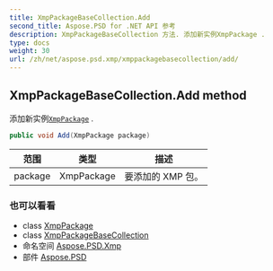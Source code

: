 ```yaml
---
title: XmpPackageBaseCollection.Add
second_title: Aspose.PSD for .NET API 参考
description: XmpPackageBaseCollection 方法. 添加新实例XmpPackage .
type: docs
weight: 30
url: /zh/net/aspose.psd.xmp/xmppackagebasecollection/add/
---
```

## XmpPackageBaseCollection.Add method

添加新实例[`XmpPackage`](../../xmppackage/) .

```csharp
public void Add(XmpPackage package)
```

| 范围 | 类型 | 描述 |
| --- | --- | --- |
| package | XmpPackage | 要添加的 XMP 包。 |

### 也可以看看

* class [XmpPackage](../../xmppackage/)
* class [XmpPackageBaseCollection](../)
* 命名空间 [Aspose.PSD.Xmp](../../xmppackagebasecollection/)
* 部件 [Aspose.PSD](../../../)


